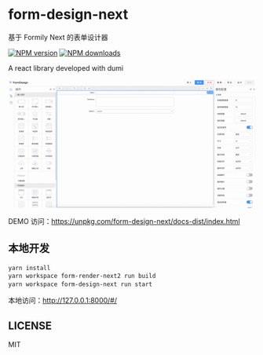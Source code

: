 # form-design-next

基于 Formily Next 的表单设计器

[![NPM version](https://img.shields.io/npm/v/form-demo.svg?style=flat)](https://npmjs.org/package/form-demo)
[![NPM downloads](http://img.shields.io/npm/dm/form-demo.svg?style=flat)](https://npmjs.org/package/form-demo)

A react library developed with dumi

![image](image.png)

DEMO 访问：https://unpkg.com/form-design-next/docs-dist/index.html

## 本地开发

```sh
yarn install
yarn workspace form-render-next2 run build
yarn workspace form-design-next run start
```

本地访问：http://127.0.0.1:8000/#/

## LICENSE

MIT
